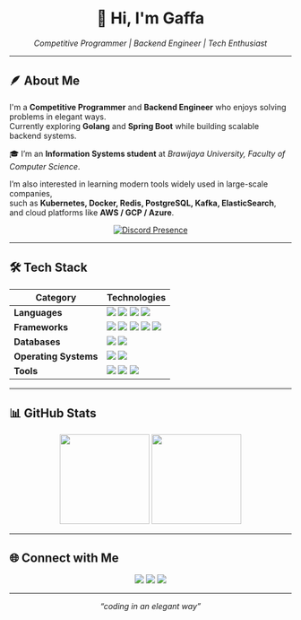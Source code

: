 <h1 align="center">👋 Hi, I'm Gaffa</h1>
<p align="center"><i>Competitive Programmer | Backend Engineer | Tech Enthusiast</i></p>


---
## 🪶 About Me
I'm a **Competitive Programmer** and **Backend Engineer** who enjoys solving problems in elegant ways.  
Currently exploring **Golang** and **Spring Boot** while building scalable backend systems.  

🎓 I’m an **Information Systems student** at *Brawijaya University, Faculty of Computer Science*.

I’m also interested in learning modern tools widely used in large-scale companies,  
such as **Kubernetes, Docker, Redis, PostgreSQL, Kafka, ElasticSearch**, and cloud platforms like **AWS / GCP / Azure**.  

<div align="center">

[![Discord Presence](https://lanyard.cnrad.dev/api/985790258648088586)](https://discord.com/users/985790258648088586)

</div>


---
## 🛠 Tech Stack

<div align="center">

| **Category**  | **Technologies** |
|---------------|------------------|
| **Languages** | <img src="https://img.shields.io/badge/C++-00599C?logo=cplusplus&logoColor=white"/> <img src="https://img.shields.io/badge/Java-ED8B00?logo=java&logoColor=white"/> <img src="https://img.shields.io/badge/Go-00ADD8?logo=go&logoColor=white"/> <img src="https://img.shields.io/badge/PHP-777BB4?logo=php&logoColor=white"/> |
| **Frameworks** | <img src="https://img.shields.io/badge/Spring%20Boot-6DB33F?logo=springboot&logoColor=white"/> <img src="https://img.shields.io/badge/PocketMine--MP-0088CC?logo=minecraft&logoColor=white"/> <img src="https://img.shields.io/badge/Paper-000000?logo=minecraft&logoColor=white"/> <img src="https://img.shields.io/badge/Spigot-F7A41D?logo=minecraft&logoColor=white"/> <img src="https://img.shields.io/badge/DragonFly-0D96F6?logo=minecraft&logoColor=white"/> |
| **Databases** | <img src="https://img.shields.io/badge/MySQL-4479A1?logo=mysql&logoColor=white"/> <img src="https://img.shields.io/badge/PostgreSQL-4169E1?logo=postgresql&logoColor=white"/> |
| **Operating Systems** | <img src="https://img.shields.io/badge/Windows-0078D6?logo=windows&logoColor=white"/> <img src="https://img.shields.io/badge/Ubuntu-E95420?logo=ubuntu&logoColor=white"/> |
| **Tools** | <img src="https://img.shields.io/badge/VS%20Code-007ACC?logo=visualstudiocode&logoColor=white"/> <img src="https://img.shields.io/badge/Postman-FF6C37?logo=postman&logoColor=white"/> <img src="https://img.shields.io/badge/ChatGPT-74aa9c?logo=openai&logoColor=white"/> |

</div>

---

## 📊 GitHub Stats
<p align="center">
  <img src="https://github-readme-stats.vercel.app/api?username=GaffaQ&show_icons=true&theme=github_dark" height="160"/>
  <img src="https://github-readme-stats.vercel.app/api/top-langs/?username=GaffaQ&layout=compact&theme=github_dark" height="160"/>
</p>

---

## 🌐 Connect with Me
<p align="center">
  <a href="https://www.linkedin.com/in/gaffa-fadhlanul-rozaq/"><img src="https://img.shields.io/badge/LinkedIn-0A66C2?style=flat&logo=linkedin&logoColor=white"/></a>
  <a href="mailto:gaffafadhlanulrozaq@gmail.com"><img src="https://img.shields.io/badge/Gmail-D14836?style=flat&logo=gmail&logoColor=white"/></a>
  <a href="https://instagram.com/gaffaaq"><img src="https://img.shields.io/badge/Instagram-E4405F?style=flat&logo=instagram&logoColor=white"/></a>
</p>

---

<p align="center"><i>“coding in an elegant way”</i></p>
